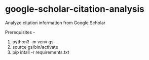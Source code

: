 # google-scholar-citation-analysis
Analyze citation information from Google Scholar

Prerequisites - 
1. python3 -m venv gs
2. source gs/bin/activate
3. pip intall -r requirements.txt
